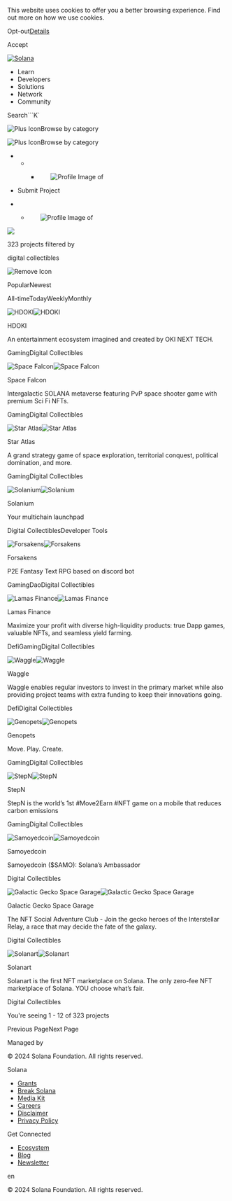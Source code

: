 This website uses cookies to offer you a better browsing experience. Find out
more on how we use cookies.

Opt-out[Details](/privacy-policy#collection-of-information)

Accept

[![Solana](/_next/static/media/logotype.e4df684f.svg)](/)

  * Learn
  * Developers
  * Solutions
  * Network
  * Community

Search```K`

![Plus Icon](/_next/static/media/CategoriesBrowse.cfe37ace.svg)Browse by
category

![Plus Icon](/_next/static/media/CategoriesBrowse.cfe37ace.svg)Browse by
category

  *   *   * ![](data:image/svg+xml,%3csvg%20xmlns=%27http://www.w3.org/2000/svg%27%20version=%271.1%27%20width=%2728%27%20height=%2728%27/%3e)![Profile Image of ](/_next/static/media/ecosystem_user.7ebb52fa.svg)

  * Submit Project
  *   * ![](data:image/svg+xml,%3csvg%20xmlns=%27http://www.w3.org/2000/svg%27%20version=%271.1%27%20width=%2728%27%20height=%2728%27/%3e)![Profile Image of ](/_next/static/media/ecosystem_user.7ebb52fa.svg)

![](/_next/image?url=%2F_next%2Fstatic%2Fmedia%2Fhero.631479cd.png&w=3840&q=75)

323 projects filtered by

digital collectibles

![Remove Icon](/_next/static/media/closeBlueIcon.e33f7c84.svg)

PopularNewest

All-timeTodayWeeklyMonthly

![HDOKI](/_next/image?url=%2Fapi%2Fprojectimg%2Fckxtk6frj215409kxghaysyii%3Ftype%3DLOGO&w=3840&q=75)![HDOKI](/_next/image?url=%2Fapi%2Fprojectimg%2Fckxtk6frj215409kxghaysyii%3Ftype%3DLOGO&w=3840&q=75)

HDOKI

An entertainment ecosystem imagined and created by OKI NEXT TECH.

GamingDigital Collectibles

![Space
Falcon](/_next/image?url=%2Fapi%2Fprojectimg%2Fckwgwh8dg30346eysxc9baxd6l%3Ftype%3DLOGO&w=3840&q=75)![Space
Falcon](/_next/image?url=%2Fapi%2Fprojectimg%2Fckwgwh8dg30346eysxc9baxd6l%3Ftype%3DLOGO&w=3840&q=75)

Space Falcon

Intergalactic SOLANA metaverse featuring PvP space shooter game with premium
Sci Fi NFTs.

GamingDigital Collectibles

![Star
Atlas](/_next/image?url=%2Fapi%2Fprojectimg%2Fckwgwinp539256eysxsxdtdnz7%3Ftype%3DLOGO&w=3840&q=75)![Star
Atlas](/_next/image?url=%2Fapi%2Fprojectimg%2Fckwgwinp539256eysxsxdtdnz7%3Ftype%3DLOGO&w=3840&q=75)

Star Atlas

A grand strategy game of space exploration, territorial conquest, political
domination, and more.

GamingDigital Collectibles

![Solanium](/_next/image?url=%2Fapi%2Fprojectimg%2Fckwgwh67n27965eysxeait6d7y%3Ftype%3DLOGO&w=3840&q=75)![Solanium](/_next/image?url=%2Fapi%2Fprojectimg%2Fckwgwh67n27965eysxeait6d7y%3Ftype%3DLOGO&w=3840&q=75)

Solanium

Your multichain launchpad

Digital CollectiblesDeveloper Tools

![Forsakens](/_next/image?url=%2Fapi%2Fprojectimg%2Fclspye9710001m9nb56tfg8so%3Ftype%3DLOGO&w=3840&q=75)![Forsakens](/_next/image?url=%2Fapi%2Fprojectimg%2Fclspye9710001m9nb56tfg8so%3Ftype%3DLOGO&w=3840&q=75)

Forsakens

P2E Fantasy Text RPG based on discord bot

GamingDaoDigital Collectibles

![Lamas
Finance](/_next/image?url=%2Fapi%2Fprojectimg%2Fckx4pafle033808l0wa0illjg%3Ftype%3DLOGO&w=3840&q=75)![Lamas
Finance](/_next/image?url=%2Fapi%2Fprojectimg%2Fckx4pafle033808l0wa0illjg%3Ftype%3DLOGO&w=3840&q=75)

Lamas Finance

Maximize your profit with diverse high-liquidity products: true Dapp games,
valuable NFTs, and seamless yield farming.

DefiGamingDigital Collectibles

![Waggle](/_next/image?url=%2Fapi%2Fprojectimg%2Fckwgwh91131092eysxknohbynw%3Ftype%3DLOGO&w=3840&q=75)![Waggle](/_next/image?url=%2Fapi%2Fprojectimg%2Fckwgwh91131092eysxknohbynw%3Ftype%3DLOGO&w=3840&q=75)

Waggle

Waggle enables regular investors to invest in the primary market while also
providing project teams with extra funding to keep their innovations going.

DefiDigital Collectibles

![Genopets](/_next/image?url=%2Fapi%2Fprojectimg%2Fckwgwh6sv28620eysx7bjyofna%3Ftype%3DLOGO&w=3840&q=75)![Genopets](/_next/image?url=%2Fapi%2Fprojectimg%2Fckwgwh6sv28620eysx7bjyofna%3Ftype%3DLOGO&w=3840&q=75)

Genopets

Move. Play. Create.

GamingDigital Collectibles

![StepN](/_next/image?url=%2Fapi%2Fprojectimg%2Fckwgwinso39312eysxb5r95srr%3Ftype%3DLOGO&w=3840&q=75)![StepN](/_next/image?url=%2Fapi%2Fprojectimg%2Fckwgwinso39312eysxb5r95srr%3Ftype%3DLOGO&w=3840&q=75)

StepN

StepN is the world’s 1st #Move2Earn #NFT game on a mobile that reduces carbon
emissions

GamingDigital Collectibles

![Samoyedcoin](/_next/image?url=%2Fapi%2Fprojectimg%2Fckwgwilfg38509eysxoskv2et6%3Ftype%3DLOGO&w=3840&q=75)![Samoyedcoin](/_next/image?url=%2Fapi%2Fprojectimg%2Fckwgwilfg38509eysxoskv2et6%3Ftype%3DLOGO&w=3840&q=75)

Samoyedcoin

Samoyedcoin ($SAMO): Solana’s Ambassador

Digital Collectibles

![Galactic Gecko Space
Garage](/_next/image?url=%2Fapi%2Fprojectimg%2Fckwgwifxg36072eysxn6j036ss%3Ftype%3DLOGO&w=3840&q=75)![Galactic
Gecko Space
Garage](/_next/image?url=%2Fapi%2Fprojectimg%2Fckwgwifxg36072eysxn6j036ss%3Ftype%3DLOGO&w=3840&q=75)

Galactic Gecko Space Garage

The NFT Social Adventure Club - Join the gecko heroes of the Interstellar
Relay, a race that may decide the fate of the galaxy.

Digital Collectibles

![Solanart](/_next/image?url=%2Fapi%2Fprojectimg%2Fckwgwh7oo29547eysxhw1wkymv%3Ftype%3DLOGO&w=3840&q=75)![Solanart](/_next/image?url=%2Fapi%2Fprojectimg%2Fckwgwh7oo29547eysxhw1wkymv%3Ftype%3DLOGO&w=3840&q=75)

Solanart

Solanart is the first NFT marketplace on Solana. The only zero-fee NFT
marketplace of Solana. YOU choose what’s fair.

Digital Collectibles

You're seeing 1 - 12 of 323 projects

Previous PageNext Page

Managed by

[](/)

[](/youtube)[](/twitter)[](/discord)[](/reddit)[](/github)[](/telegram)

© 2024 Solana Foundation. All rights reserved.

Solana

  * [Grants](https://solana.org/grants)
  * [Break Solana](https://break.solana.com/)
  * [Media Kit](/branding)
  * [Careers](https://jobs.solana.com/)
  * [Disclaimer](/tos)
  * [Privacy Policy](/privacy-policy)

Get Connected

  * [Ecosystem](/ecosystem)
  * [Blog](/news)
  * [Newsletter](/newsletter)

en

© 2024 Solana Foundation. All rights reserved.

